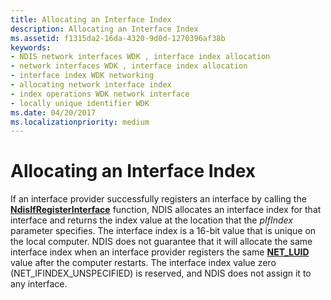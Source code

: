 ```yaml
---
title: Allocating an Interface Index
description: Allocating an Interface Index
ms.assetid: f1315da2-16da-4320-9d0d-1270396af38b
keywords:
- NDIS network interfaces WDK , interface index allocation
- network interfaces WDK , interface index allocation
- interface index WDK networking
- allocating network interface index
- index operations WDK network interface
- locally unique identifier WDK
ms.date: 04/20/2017
ms.localizationpriority: medium
---
```


# Allocating an Interface Index





If an interface provider successfully registers an interface by calling the [**NdisIfRegisterInterface**](https://msdn.microsoft.com/library/windows/hardware/ff562715) function, NDIS allocates an interface index for that interface and returns the index value at the location that the *pIfIndex* parameter specifies. The interface index is a 16-bit value that is unique on the local computer. NDIS does not guarantee that it will allocate the same interface index when an interface provider registers the same [**NET\_LUID**](https://msdn.microsoft.com/library/windows/hardware/ff568747) value after the computer restarts. The interface index value zero (NET\_IFINDEX\_UNSPECIFIED) is reserved, and NDIS does not assign it to any interface.

 

 





